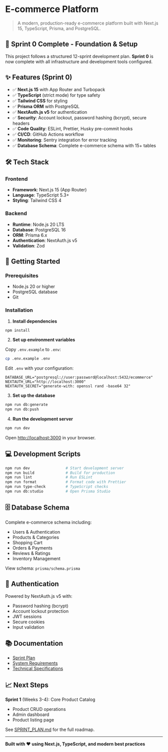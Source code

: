 # E-commerce Platform

> A modern, production-ready e-commerce platform built with Next.js 15, TypeScript, Prisma, and PostgreSQL.

## 🚀 Sprint 0 Complete - Foundation & Setup

This project follows a structured 12-sprint development plan. **Sprint 0** is now complete with all infrastructure and development tools configured.

## ✨ Features (Sprint 0)

- ✅ **Next.js 15** with App Router and Turbopack
- ✅ **TypeScript** (strict mode) for type safety
- ✅ **Tailwind CSS** for styling
- ✅ **Prisma ORM** with PostgreSQL
- ✅ **NextAuth.js v5** for authentication
- ✅ **Security**: Account lockout, password hashing (bcrypt), secure headers
- ✅ **Code Quality**: ESLint, Prettier, Husky pre-commit hooks
- ✅ **CI/CD**: GitHub Actions workflow
- ✅ **Monitoring**: Sentry integration for error tracking
- ✅ **Database Schema**: Complete e-commerce schema with 15+ tables

## 🛠️ Tech Stack

### Frontend

- **Framework**: Next.js 15 (App Router)
- **Language**: TypeScript 5.3+
- **Styling**: Tailwind CSS 4

### Backend

- **Runtime**: Node.js 20 LTS
- **Database**: PostgreSQL 16
- **ORM**: Prisma 6.x
- **Authentication**: NextAuth.js v5
- **Validation**: Zod

## 🏁 Getting Started

### Prerequisites

- Node.js 20 or higher
- PostgreSQL database
- Git

### Installation

1. **Install dependencies**

```bash
npm install
```

2. **Set up environment variables**

Copy `.env.example` to `.env`:

```bash
cp .env.example .env
```

Edit `.env` with your configuration:

```env
DATABASE_URL="postgresql://user:password@localhost:5432/ecommerce"
NEXTAUTH_URL="http://localhost:3000"
NEXTAUTH_SECRET="generate-with: openssl rand -base64 32"
```

3. **Set up the database**

```bash
npm run db:generate
npm run db:push
```

4. **Run the development server**

```bash
npm run dev
```

Open [http://localhost:3000](http://localhost:3000) in your browser.

## 💻 Development Scripts

```bash
npm run dev                # Start development server
npm run build              # Build for production
npm run lint               # Run ESLint
npm run format             # Format code with Prettier
npm run type-check         # TypeScript checks
npm run db:studio          # Open Prisma Studio
```

## 🗄️ Database Schema

Complete e-commerce schema including:

- Users & Authentication
- Products & Categories
- Shopping Cart
- Orders & Payments
- Reviews & Ratings
- Inventory Management

View schema: `prisma/schema.prisma`

## 🔐 Authentication

Powered by NextAuth.js v5 with:

- Password hashing (bcrypt)
- Account lockout protection
- JWT sessions
- Secure cookies
- Input validation

## 📚 Documentation

- [Sprint Plan](../e-commerce/SPRINT_PLAN.md)
- [System Requirements](../e-commerce/SYSTEM_REQUIREMENTS.md)
- [Technical Specifications](../e-commerce/TECHNICAL_SPECIFICATIONS.md)

## 📈 Next Steps

**Sprint 1** (Weeks 3-4): Core Product Catalog

- Product CRUD operations
- Admin dashboard
- Product listing page

See [SPRINT_PLAN.md](../e-commerce/SPRINT_PLAN.md) for the full roadmap.

---

**Built with ❤️ using Next.js, TypeScript, and modern best practices**
